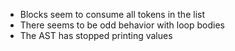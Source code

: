 - Blocks seem to consume all tokens in the list
- There seems to be odd behavior with loop bodies
- The AST has stopped printing values
